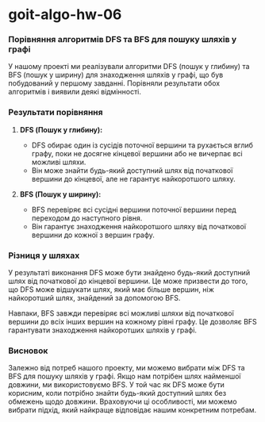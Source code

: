 # goit-algo-hw-06

### Порівняння алгоритмів DFS та BFS для пошуку шляхів у графі

У нашому проекті ми реалізували алгоритми DFS (пошук у глибину) та BFS (пошук у ширину) для знаходження шляхів у графі, що був побудований у першому завданні. Порівняли результати обох алгоритмів і виявили деякі відмінності.

### Результати порівняння

1. **DFS (Пошук у глибину):**

   - DFS обирає один із сусідів поточної вершини та рухається вглиб графу, поки не досягне кінцевої вершини або не вичерпає всі можливі шляхи.
   - Він може знайти будь-який доступний шлях від початкової вершини до кінцевої, але не гарантує найкоротшого шляху.

2. **BFS (Пошук у ширину):**
   - BFS перевіряє всі сусідні вершини поточної вершини перед переходом до наступного рівня.
   - Він гарантує знаходження найкоротшого шляху від початкової вершини до кожної з вершин графу.

### Різниця у шляхах

У результаті виконання DFS може бути знайдено будь-який доступний шлях від початкової до кінцевої вершини. Це може призвести до того, що DFS може відшукати шлях, який має більше вершин, ніж найкоротший шлях, знайдений за допомогою BFS.

Навпаки, BFS завжди перевіряє всі можливі шляхи від початкової вершини до всіх інших вершин на кожному рівні графу. Це дозволяє BFS гарантувати знаходження найкоротших шляхів у графі.

### Висновок

Залежно від потреб нашого проекту, ми можемо вибрати між DFS та BFS для пошуку шляхів у графі. Якщо нам потрібен шлях найменшої довжини, ми використовуємо BFS. У той час як DFS може бути корисним, коли потрібно знайти будь-який доступний шлях без обмежень щодо довжини. Враховуючи ці особливості, ми можемо вибрати підхід, який найкраще відповідає нашим конкретним потребам.
